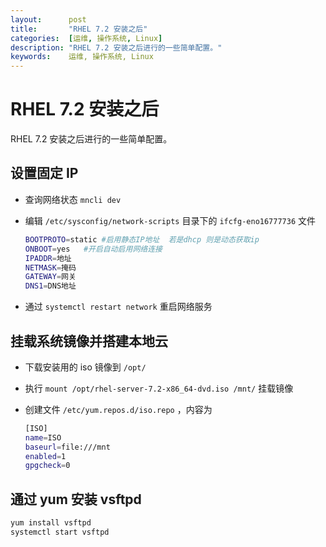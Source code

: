 ```yaml
---
layout:      post
title:       "RHEL 7.2 安装之后"
categories:  [运维, 操作系统, Linux]
description: "RHEL 7.2 安装之后进行的一些简单配置。"
keywords:    运维, 操作系统, Linux
---
```


# RHEL 7.2 安装之后

RHEL 7.2 安装之后进行的一些简单配置。

## 设置固定 IP

+ 查询网络状态 `mncli dev`
+ 编辑 `/etc/sysconfig/network-scripts` 目录下的 `ifcfg-eno16777736` 文件

    ``` sh
    BOOTPROTO=static #启用静态IP地址  若是dhcp 则是动态获取ip
    ONBOOT=yes   #开启自动启用网络连接
    IPADDR=地址
    NETMASK=掩码
    GATEWAY=网关
    DNS1=DNS地址
    ```
    
+ 通过 `systemctl restart network` 重启网络服务

## 挂载系统镜像并搭建本地云

+ 下载安装用的 iso 镜像到 `/opt/`
+ 执行 `mount /opt/rhel-server-7.2-x86_64-dvd.iso /mnt/` 挂载镜像
+ 创建文件 `/etc/yum.repos.d/iso.repo` ，内容为

    ``` sh
    [ISO]
    name=ISO
    baseurl=file:///mnt
    enabled=1
    gpgcheck=0
    ```
    
## 通过 yum 安装 vsftpd
    
``` sh
yum install vsftpd
systemctl start vsftpd
```




